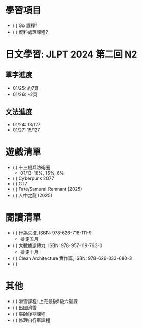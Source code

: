 
# 學習項目

- ( ) Go 課程?
- ( ) 資料處理課程?

# 日文學習: JLPT 2024 第二回 N2

## 單字進度

- 01/25: 約7頁
- 01/26: +2頁

## 文法進度

- 01/24: 13/127
- 01/27: 15/127

# 遊戲清單

- ( ) 十三機兵防衛圈
  - 01/13: 18%, 15%, 6%
- ( ) Cyberpunk 2077
- ( ) GT7
- ( ) Fate/Samurai Remnant (2025)
- ( ) 人中之龍 (2025)

# 閱讀清單

- ( ) 行為失控, ISBN: 978-626-718-111-9
  - 排定五月
- ( ) 大數據逆轉力, ISBN: 978-957-119-763-0
  - 排定十月
- ( ) Clean Architecture 實作篇, ISBN: 978-626-333-680-3
- ( )

# 其他

- ( ) 滑雪課程: 上完最後5級六堂課
- ( ) 出國滑雪
- ( ) 巫師後期課程
- ( ) 修理自行車課程
